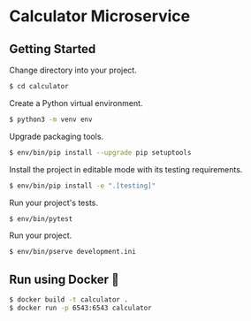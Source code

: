 # Calculator Microservice


## Getting Started

Change directory into your project.
```bash
$ cd calculator
```
Create a Python virtual environment.
```bash
$ python3 -m venv env
```
Upgrade packaging tools.
```bash
$ env/bin/pip install --upgrade pip setuptools
```
Install the project in editable mode with its testing requirements.
```bash
$ env/bin/pip install -e ".[testing]"
```
Run your project's tests.
```bash
$ env/bin/pytest
```
Run your project.
```bash
$ env/bin/pserve development.ini
```

## Run using Docker 🐳
```bash
$ docker build -t calculator .
$ docker run -p 6543:6543 calculator
```